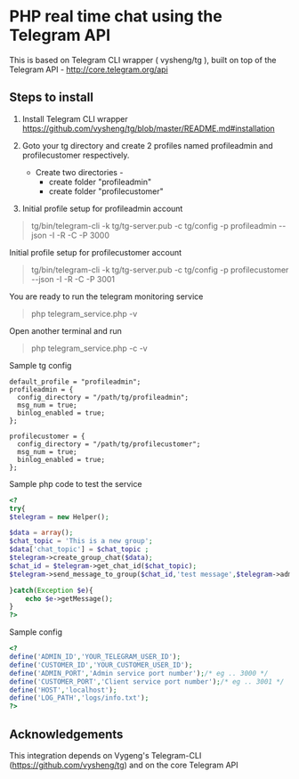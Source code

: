 # PHP real time chat using the Telegram API
This is based on Telegram CLI wrapper ( vysheng/tg ), built on top of the Telegram API - http://core.telegram.org/api

## Steps to install

1. Install Telegram CLI wrapper
  https://github.com/vysheng/tg/blob/master/README.md#installation

2. Goto your tg directory and create 2 profiles named profileadmin and profilecustomer respectively.
    * Create two directories -
    	* create folder "profileadmin"
    	* create folder "profilecustomer"

3. Initial profile setup for profileadmin account
> tg/bin/telegram-cli -k tg/tg-server.pub -c tg/config  -p profileadmin --json -I -R -C -P 3000

Initial profile setup for profilecustomer account
> tg/bin/telegram-cli -k tg/tg-server.pub -c tg/config  -p profilecustomer --json -I -R -C -P 3001


You are ready to run the telegram monitoring service

> php telegram_service.php -v

Open another terminal and run

> php telegram_service.php -c -v

Sample tg config
```
default_profile = "profileadmin";
profileadmin = {
  config_directory = "/path/tg/profileadmin";
  msg_num = true;
  binlog_enabled = true;
};

profilecustomer = {
  config_directory = "/path/tg/profilecustomer";
  msg_num = true;
  binlog_enabled = true;
};
```


Sample php code to test the service
```php
<?
try{
$telegram = new Helper();

$data = array();
$chat_topic = 'This is a new group';
$data['chat_topic'] = $chat_topic ;
$telegram->create_group_chat($data);
$chat_id = $telegram->get_chat_id($chat_topic);
$telegram->send_message_to_group($chat_id,'test message',$telegram->admin_service_port);

}catch(Exception $e){
	echo $e->getMessage();
}
?>
```

Sample config
```php
<?
define('ADMIN_ID','YOUR_TELEGRAM_USER_ID');
define('CUSTOMER_ID','YOUR_CUSTOMER_USER_ID');
define('ADMIN_PORT','Admin service port number');/* eg .. 3000 */
define('CUSTOMER_PORT','Client service port number');/* eg .. 3001 */
define('HOST','localhost');
define('LOG_PATH','logs/info.txt');
?>
```


## Acknowledgements

This integration depends on Vygeng's Telegram-CLI (https://github.com/vysheng/tg) and on the core Telegram API

